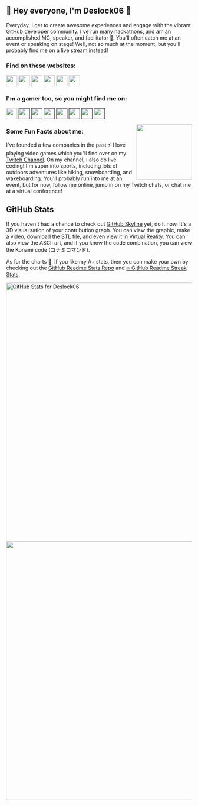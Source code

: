 ## 👋 Hey everyone, I'm Deslock06 👋

<!--
**Deslock06/Deslock06** is a ✨ _special_ ✨ repository because its `README.md` (this file) appears on your GitHub profile -->

<!-- <img src=""> this is another way you can add in images -->

<!--[](https://github.com/Deslock06/Deslock06/blob/master/Deslock06%20Room%20animated.gif)-->

Everyday, I get to create awesome experiences and engage with the vibrant GitHub developer community. I've run many hackathons, and am an accomplished MC, speaker, and facilitator :microphone:. You'll often catch me at an event or speaking on stage! Well, not so much at the moment, but you'll probably find me on a live stream instead!

<!-- ![2021-08-10 20-43-14 2021-08-10 20_45_32](https://user-images.githubusercontent.com/36594527/131284497-24a6db5f-d86d-4548-81cc-fa6aa186892c.gif) -->

### Find on these websites:

<p align="left">
<a href="http://twitter.com/Deslock06" target="blank"><img align="center" src="https://github.com/AlexandreDFM/Profil/blob/main/socials/twitter.png" alt="" height="30" /></a>
<a href="http://linkedin.com/in/Deslock06" target="blank"><img align="center" src="https://github.com/AlexandreDFM/Profil/blob/main/socials/linkedin.png" alt="" height="30" /></a>
<a href="http://instagram.com/Deslock06" target="blank"><img align="center" src="https://github.com/AlexandreDFM/Profil/blob/main/socials/instagram.png" alt="" height="30" /></a>
<a href="http://twitch.tv/Deslock06" target="blank"><img align="center" src="https://github.com/AlexandreDFM/Profil/blob/main/socials/twitch.png" alt="" height="30" /></a>
<a href="http://youtube.com/c/Deslock06" target="blank"><img align="center" src="https://github.com/AlexandreDFM/Profil/blob/main/socials/youtube.png" alt="" height="30" /></a>
<a href="http://Deslock06.com" target="blank"><img align="center" src="https://github.com/AlexandreDFM/Profil/blob/main/socials/chrome.png" alt="" height="30" /></a>
</p>

<!-- TODO add in the rest of the URLs here -->
### I'm a gamer too, so you might find me on:
<a href="https://jetlags.fr/discord" target="blank"><img align="center" src="https://github.com/AlexandreDFM/Profil/blob/main/Game%20Icons/discord.png" height="30" /></a>
<a href=" " target="blank"><img align="center" src="https://github.com/AlexandreDFM/Profil/blob/main/Game%20Icons/Epic.png" height="30" /></a> 
<a href=" " target="blank"><img align="center" src="https://github.com/AlexandreDFM/Profil/blob/main/Game%20Icons/LoL.png" height="30" /></a>
<a href=" " target="blank"><img align="center" src="https://github.com/AlexandreDFM/Profil/blob/main/Game%20Icons/Battlenet.png" height="30" /></a>
<a href=" " target="blank"><img align="center" src="https://github.com/AlexandreDFM/Profil/blob/main/Game%20Icons/Xbox.png" height="30" /></a> 
<a href=" " target="blank"><img align="center" src="https://github.com/AlexandreDFM/Profil/blob/main/Game%20Icons/PS.png" height="30" /></a> 
<a href="" target="blank"><img align="center" src="https://github.com/AlexandreDFM/Profil/blob/main/Game%20Icons/Steam.png" height="30" /></a>
<a href="" target="blank"><img align="center" src="https://github.com/AlexandreDFM/Profil/blob/main/Game%20Icons/Switch.png" height="30" /></a>

<!--
- [Twitter](http://twitter.com/Deslock06) :bird:
- [Instagram](http://instagram.com/Deslock06) 📸
- [Twitch](http://twitch.tv/Deslock06) 📺 
- [LinkedIn](http://linkedin.com/in/Deslock06) 👩‍💻
- [YouTube](http://youtube.com/c/Deslock06) 📽 
- [Deslock06®™ website](http://Deslock06.com) 🌐 
-->

<img align="right" width="150" height="150" src="https://github.com/Deslock06/Deslock06/blob/master/My-OctocatsShortest.gif"></a>
### Some Fun Facts about me:
I've founded a few companies in the past :zap: I love playing video games which you'll find over on my [Twitch Channel](http://twitch.tv/Deslock06). On my channel, I also do live coding! I'm super into sports, including lots of outdoors adventures like hiking, snowboarding, and wakeboarding. You'll probably run into me at an event, but for now, follow me online, jump in on my Twitch chats, or chat me at a virtual conference!

## GitHub Stats

If you haven't had a chance to check out [GitHub Skyline](https://skyline.github.com/) yet, do it now. It's a 3D visualisation of your contribution graph. You can view the graphic, make a video, download the STL file, and even view it in Virtual Reality. You can also view the ASCII art, and if you know the code combination, you can view the Konami code (コナミコマンド).

As for the charts 🥧, if you like my A+ stats, then you can make your own by checking out the [GitHub Readme Stats Repo](https://github.com/anuraghazra/github-readme-stats) and [🔥 GitHub Readme Streak Stats](https://github-readme-streak-stats.herokuapp.com/demo/).

<img src="https://github-readme-stats.vercel.app/api?username=Deslock06&show_icons=true&include_all_commits=true&count_private=true&theme=jolly&layout=compact" alt="GitHub Stats for Deslock06" width="700">

<img src="https://github-readme-streak-stats.herokuapp.com?user=Deslock06&theme=jolly" width="700">

